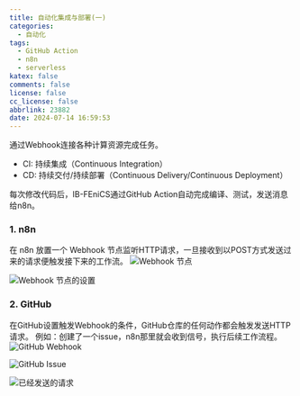 ```yaml
---
title: 自动化集成与部署(一)
categories:
  - 自动化
tags:
  - GitHub Action
  - n8n
  - serverless
katex: false
comments: false
license: false
cc_license: false
abbrlink: 23882
date: 2024-07-14 16:59:53
---
```

通过Webhook连接各种计算资源完成任务。
- CI: 持续集成（Continuous Integration）
- CD: 持续交付/持续部署（Continuous Delivery/Continuous Deployment）

<!--more-->
每次修改代码后，IB-FEniCS通过GitHub Action自动完成编译、测试，发送消息给n8n。
### 1. n8n
在 n8n 放置一个 Webhook 节点监听HTTP请求，一旦接收到以POST方式发送过来的请求便触发接下来的工作流。
![Webhook 节点](https://githubimages.pengfeima.cn/images/202407141745176.png)

![Webhook 节点的设置](https://githubimages.pengfeima.cn/images/202407141707614.png)

### 2. GitHub
在GitHub设置触发Webhook的条件，GitHub仓库的任何动作都会触发发送HTTP请求。
例如：创建了一个issue，n8n那里就会收到信号，执行后续工作流程。
![GitHub Webhook](https://githubimages.pengfeima.cn/images/202407141707808.png)

![GitHub Issue](https://githubimages.pengfeima.cn/images/202407141706496.png)

![已经发送的请求](https://githubimages.pengfeima.cn/images/202407141706736.png)